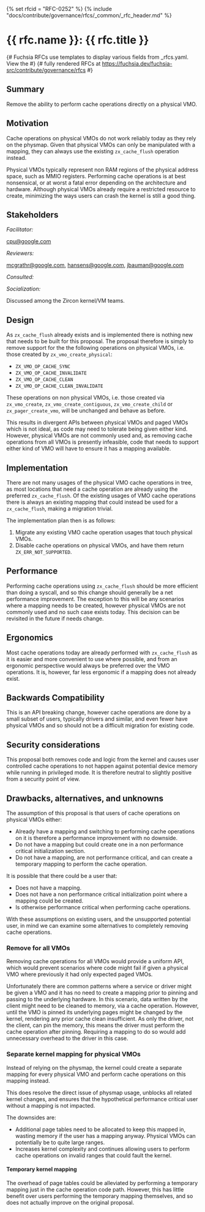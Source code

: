 <!-- mdformat off(templates not supported) -->
{% set rfcid = "RFC-0252" %}
{% include "docs/contribute/governance/rfcs/_common/_rfc_header.md" %}
# {{ rfc.name }}: {{ rfc.title }}
{# Fuchsia RFCs use templates to display various fields from _rfcs.yaml. View the #}
{# fully rendered RFCs at https://fuchsia.dev/fuchsia-src/contribute/governance/rfcs #}
<!-- SET the `rfcid` VAR ABOVE. DO NOT EDIT ANYTHING ELSE ABOVE THIS LINE. -->

<!-- mdformat on -->

<!-- This should begin with an H2 element (for example, ## Summary).-->

## Summary

Remove the ability to perform cache operations directly on a physical VMO.

## Motivation

Cache operations on physical VMOs do not work reliably today as they rely on the
physmap. Given that physical VMOs can only be manipulated with a mapping, they
can always use the existing `zx_cache_flush` operation instead.

Physical VMOs typically represent non RAM regions of the physical address space,
such as MMIO registers. Performing cache operations is at best nonsensical, or
at worst a fatal error depending on the architecture and hardware. Although
physical VMOs already require a restricted resource to create, minimizing the
ways users can crash the kernel is still a good thing.

## Stakeholders

_Facilitator:_

cpu@google.com

_Reviewers:_

mcgrathr@google.com, hansens@google.com, jbauman@google.com

_Consulted:_

_Socialization:_

Discussed among the Zircon kernel/VM teams.

## Design

As `zx_cache_flush` already exists and is implemented there is nothing new that
needs to be built for this proposal. The proposal therefore is simply to remove
support for the the following operations on physical VMOs, i.e. those created by
`zx_vmo_create_physical`:

 * `ZX_VMO_OP_CACHE_SYNC`
 * `ZX_VMO_OP_CACHE_INVALIDATE`
 * `ZX_VMO_OP_CACHE_CLEAN`
 * `ZX_VMO_OP_CACHE_CLEAN_INVALIDATE`

These operations on non physical VMOs, i.e. those created via `zx_vmo_create`,
`zx_vmo_create_contiguous`, `zx_vmo_create_child` or `zx_pager_create_vmo`, will
be unchanged and behave as before.

This results in divergent APIs between physical VMOs and paged VMOs which is not
ideal, as code may need to tolerate being given either kind. However,
physical VMOs are not commonly used and, as removing cache operations from all
VMOs is presently infeasible, code that needs to support either kind of VMO will
have to ensure it has a mapping available.

## Implementation

There are not many usages of the physical VMO cache operations in tree, as most
locations that need a cache operation are already using the preferred
`zx_cache_flush`. Of the existing usages of VMO cache operations there is always
an existing mapping that could instead be used for a `zx_cache_flush`, making a
migration trivial.

The implementation plan then is as follows:

 1. Migrate any existing VMO cache operation usages that touch physical VMOs.
 2. Disable cache operations on physical VMOs, and have them return
    `ZX_ERR_NOT_SUPPORTED`.

## Performance

Performing cache operations using `zx_cache_flush` should be more efficient than
doing a syscall, and so this change should generally be a net performance
improvement. The exception to this will be any scenarios where a mapping needs
to be created, however physical VMOs are not commonly used and no such case
exists today. This decision can be revisited in the future if needs change.

## Ergonomics

Most cache operations today are already performed with `zx_cache_flush` as it is
easier and more convenient to use where possible, and from an ergonomic
perspective would always be preferred over the VMO operations. It is, however,
far less ergonomic if a mapping does not already exist.

## Backwards Compatibility

This is an API breaking change, however cache operations are done by a small
subset of users, typically drivers and similar, and even fewer have physical
VMOs and so should not be a difficult migration for existing code.

## Security considerations

This proposal both removes code and logic from the kernel and causes user
controlled cache operations to not happen against potential device memory while
running in privileged mode. It is therefore neutral to slightly positive from a
security point of view.

## Drawbacks, alternatives, and unknowns

The assumption of this proposal is that users of cache operations on physical
VMOs either:

 * Already have a mapping and switching to performing cache operations on it is
   therefore a performance improvement with no downside.
 * Do not have a mapping but could create one in a non performance critical
   initialization section.
 * Do not have a mapping, are not performance critical, and can create a
   temporary mapping to perform the cache operation.

It is possible that there could be a user that:

 * Does not have a mapping.
 * Does not have a non performance critical initialization point where a mapping
   could be created.
 * Is otherwise performance critical when performing cache operations.

With these assumptions on existing users, and the unsupported potential user, in
mind we can examine some alternatives to completely removing cache operations.

### Remove for all VMOs

Removing cache operations for all VMOs would provide a uniform API, which would
prevent scenarios where code might fail if given a physical VMO where previously
it had only expected paged VMOs.

Unfortunately there are common patterns where a service or driver might be given
a VMO and it has no need to create a mapping prior to pinning and passing to the
underlying hardware. In this scenario, data written by the client might need to
be cleaned to memory, via a cache operation. However, until the VMO is pinned
its underlying pages might be changed by the kernel, rendering any prior cache
clean insufficient. As only the driver, not the client, can pin the memory, this
means the driver must perform the cache operation after pinning. Requiring a
mapping to do so would add unnecessary overhead to the driver in this case.

### Separate kernel mapping for physical VMOs

Instead of relying on the physmap, the kernel could create a separate mapping
for every physical VMO and perform cache operations on this mapping instead.

This does resolve the direct issue of physmap usage, unblocks all related kernel
changes, and ensures that the hypothetical performance critical user without a
mapping is not impacted.

The downsides are:

 * Additional page tables need to be allocated to keep this mapped in, wasting
   memory if the user has a mapping anyway. Physical VMOs can potentially be to
   quite large ranges.
 * Increases kernel complexity and continues allowing users to perform cache
   operations on invalid ranges that could fault the kernel.

#### Temporary kernel mapping

The overhead of page tables could be alleviated by performing a temporary
mapping just in the cache operation code path. However, this has little benefit
over users performing the temporary mapping themselves, and so does not actually
improve on the original proposal.
